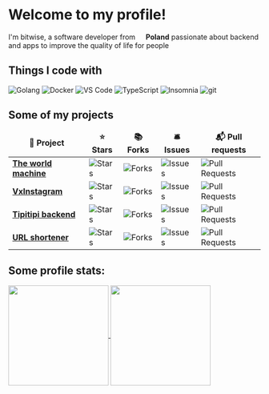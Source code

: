 <h1>Welcome to my profile!</h1>

<p>
    I'm bitwise, a software developer from <img src="https://cdn-icons-png.flaticon.com/512/197/197529.png" width="13"/> <b>Poland</b> passionate about backend and apps to improve the quality of life for people
</p>
<h2>Things I code with</h3>
<p>
  <img alt="Golang" src="https://img.shields.io/badge/Golang-yuh?style=flat-square&logo=go&logoColor=white&color=00ADD8"/>
  <img alt="Docker" src="https://img.shields.io/badge/-Docker-46a2f1?style=flat-square&logo=docker&logoColor=white" />
  <img alt="VS Code" src="https://img.shields.io/badge/-Visual%20Studio%20Code-007acc?style=flat-square&logo=visualstudiocode&logoColor=white">
  <img alt="TypeScript" src="https://img.shields.io/badge/-TypeScript-007ACC?style=flat-square&logo=typescript&logoColor=white" />
  <img alt="Insomnia" src="https://img.shields.io/badge/-Insomnia-5849BE?style=flat-square&logo=insomnia&logoColor=white" />
  <img alt="git" src="https://img.shields.io/badge/-Git-F05032?style=flat-square&logo=git&logoColor=white" />
<!--   <img alt="Rust" src="https://img.shields.io/badge/-Rust-B7410E?style=flat-square&logo=rust&logoColor=white"> -->
</p>

<!--   Other potentially useful stuff -->
<!--   <img alt="github actions" src="https://img.shields.io/badge/-Github_Actions-2088FF?style=flat-square&logo=github-actions&logoColor=white" /> -->
<!--   <img alt="NestJs" src="https://img.shields.io/badge/-NestJs-ea2845?style=flat-square&logo=nestjs&logoColor=white" /> -->
<!--   <img alt="angular" src="https://img.shields.io/badge/-Angular-DD0031?style=flat-square&logo=angular&logoColor=white" /> -->
<!--   <img alt="npm" src="https://img.shields.io/badge/-NPM-CB3837?style=flat-square&logo=npm&logoColor=white" /> -->
<!--   <img alt="html5" src="https://img.shields.io/badge/-HTML5-E34F26?style=flat-square&logo=html5&logoColor=white" /> -->
<!--   <img alt="Brave browser" src="https://img.shields.io/badge/-Brave_Browser-FB542B?style=flat-square&logo=brave&logoColor=white" /> -->
<!--   <img alt="Rollup" src="https://img.shields.io/badge/-Rollup-EC4A3F?style=flat-square&logo=rollup.js&logoColor=white" /> -->
<!--   <img alt="d3js" src="https://img.shields.io/badge/-D3.js-F9A03C?style=flat-square&logo=d3.js&logoColor=white" /> -->
<!--   <img alt="Prettier" src="https://img.shields.io/badge/-Prettier-F7B93E?style=flat-square&logo=prettier&logoColor=white" /> -->
<!--   <img alt="MongoDB" src="https://img.shields.io/badge/-MongoDB-13aa52?style=flat-square&logo=mongodb&logoColor=white" /> -->
<!--   <img alt="Apollo" src="https://img.shields.io/badge/-Apollo%20GraphQL-311C87?style=flat-square&logo=apollo-graphql&logoColor=white" /> -->
<!--   <img alt="Heroku" src="https://img.shields.io/badge/-Heroku-430098?style=flat-square&logo=heroku&logoColor=white" /> -->
<!--   <img alt="redux" src="https://img.shields.io/badge/-Redux-764ABC?style=flat-square&logo=redux&logoColor=white" /> -->
<!--   <img alt="ReactiveX" src="https://img.shields.io/badge/-RxJs-B7178C?style=flat-square&logo=reactivex&logoColor=white" /> -->
<!--   <img alt="GraphQL" src="https://img.shields.io/badge/-GraphQL-E10098?style=flat-square&logo=graphql&logoColor=white" /> -->
<!--   <img alt="Sass" src="https://img.shields.io/badge/-Sass-CC6699?style=flat-square&logo=sass&logoColor=white" /> -->
<!--   <img alt="Styled Components" src="https://img.shields.io/badge/-Styled_Components-db7092?style=flat-square&logo=styled-components&logoColor=white" /> -->
<!--   <img alt="React" src="https://img.shields.io/badge/-React-45b8d8?style=flat-square&logo=react&logoColor=white" /> -->
<!--   <img alt="Webpack" src="https://img.shields.io/badge/-Webpack-8DD6F9?style=flat-square&logo=webpack&logoColor=white" />  -->
<!--   <img alt="Google Cloud Platform" src="https://img.shields.io/badge/-Google_Cloud_Platform-1a73e8?style=flat-square&logo=google-cloud&logoColor=white" /> -->
<h2>Some of my projects</h2>
<table>
  <thead align="center">
    <tr border: none;>
      <td><b>🎁 Project</b></td>
      <td><b>⭐ Stars</b></td>
      <td><b>📚 Forks</b></td>
      <td><b>🛎 Issues</b></td>
      <td><b>📬 Pull requests</b></td>
    </tr>
  </thead>
  <tbody>
    <tr>
      <td><a href="https://github.com/bitwise74/The-World-Machine-Bot"><b>The world machine</b></a></td>
      <td><img alt="Stars" src="https://img.shields.io/github/stars/bitwise74/The-World-Machine-Bot?style=flat-square&labelColor=343b41"/></td>
      <td><img alt="Forks" src="https://img.shields.io/github/forks/bitwise74/The-World-Machine-Bot?style=flat-square&labelColor=343b41"/></td>
      <td><img alt="Issues" src="https://img.shields.io/github/issues/bitwise74/The-World-Machine-Bot?style=flat-square&labelColor=343b41"/></td>
      <td><img alt="Pull Requests" src="https://img.shields.io/github/issues-pr/bitwise74/The-World-Machine-Bot?style=flat-square&labelColor=343b41"/></td>
    </tr>
       <tr>
          <td><a href="https://github.com/bitwise74/vxinst"><b>VxInstagram</b><a/></td>
          <td><img alt="Stars" src="https://img.shields.io/github/stars/bitwise74/vxinst?style=flat-square&labelColor=343b41"/></td>
          <td><img alt="Forks" src="https://img.shields.io/github/forks/bitwise74/vxinst?style=flat-square&labelColor=343b41"/></td>
          <td><img alt="Issues" src="https://img.shields.io/github/issues/bitwise74/vxinst?style=flat-square&labelColor=343b41"/></td>
          <td><img alt="Pull Requests" src="https://img.shields.io/github/issues-pr/bitwise74/vxinst?style=flat-square&labelColor=343b41"/></td>
      </tr>
      <tr>
          <td><a href="https://github.com/bitwise74/tipitipi-backend"><b>Tipitipi backend</b><a/></td>
          <td><img alt="Stars" src="https://img.shields.io/github/stars/bitwise74/tipitipi-backend?style=flat-square&labelColor=343b41"/></td>
          <td><img alt="Forks" src="https://img.shields.io/github/forks/bitwise74/tipitipi-backend?style=flat-square&labelColor=343b41"/></td>
          <td><img alt="Issues" src="https://img.shields.io/github/issues/bitwise74/tipitipi-backend?style=flat-square&labelColor=343b41"/></td>
          <td><img alt="Pull Requests" src="https://img.shields.io/github/issues-pr/bitwise74/tipitipi-backend?style=flat-square&labelColor=343b41"/></td>
      </tr>
      <tr>
          <td><a href="https://github.com/bitwise74/url-shortener"><b>URL shortener</b><a/></td>
          <td><img alt="Stars" src="https://img.shields.io/github/stars/bitwise74/url-shortener?style=flat-square&labelColor=343b41"/></td>
          <td><img alt="Forks" src="https://img.shields.io/github/forks/bitwise74/url-shortener?style=flat-square&labelColor=343b41"/></td>
          <td><img alt="Issues" src="https://img.shields.io/github/issues/bitwise74/url-shortener?style=flat-square&labelColor=343b41"/></td>
          <td><img alt="Pull Requests" src="https://img.shields.io/github/issues-pr/bitwise74/url-shortener?style=flat-square&labelColor=343b41"/></td>
      </tr>
   </tr>
  </tbody>
</table>

<h2>Some profile stats:</h4>
<a href="https://github.com/anuraghazra/github-readme-stats">
  <img height=200 align="center" src="https://github-readme-stats.vercel.app/api?username=bitwise74&show_icons=true&theme=nord" />
</a>
<a href="https://github.com/anuraghazra/convoychat">
  <img height=200 align="center" src="https://github-readme-stats.vercel.app/api/top-langs/?username=bitwise74&theme=nord&layout=compact" />
</a>
